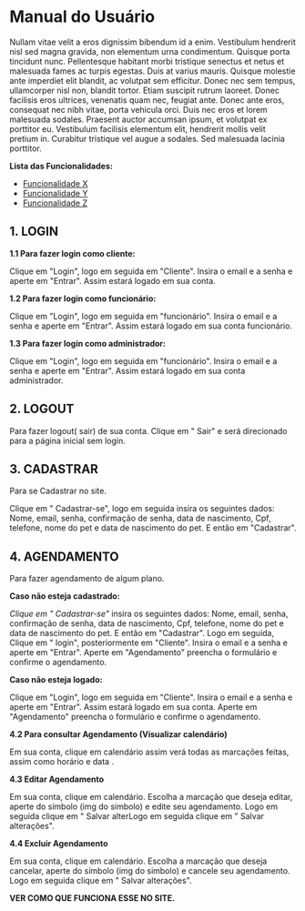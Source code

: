 # Manual do Usuário

Nullam vitae velit a eros dignissim bibendum id a enim. Vestibulum hendrerit nisl sed magna gravida, non elementum urna condimentum. Quisque porta tincidunt nunc. Pellentesque habitant morbi tristique senectus et netus et malesuada fames ac turpis egestas. Duis at varius mauris. Quisque molestie ante imperdiet elit blandit, ac volutpat sem efficitur. Donec nec sem tempus, ullamcorper nisl non, blandit tortor. Etiam suscipit rutrum laoreet. Donec facilisis eros ultrices, venenatis quam nec, feugiat ante. Donec ante eros, consequat nec nibh vitae, porta vehicula orci. Duis nec eros et lorem malesuada sodales. Praesent auctor accumsan ipsum, et volutpat ex porttitor eu. Vestibulum facilisis elementum elit, hendrerit mollis velit pretium in. Curabitur tristique vel augue a sodales. Sed malesuada lacinia porttitor.

**Lista das Funcionalidades:**

 - [Funcionalidade X](#Funcionalidade-X)
 - [Funcionalidade Y](#Funcionalidade-Y)
 - [Funcionalidade Z](#Funcionalidade-Z)



## 1. LOGIN

**1.1 Para fazer login como cliente:** 

 Clique em "Login", logo em seguida em "Cliente". Insira o email e a senha e aperte em "Entrar". Assim estará logado em sua conta. 

**1.2 Para fazer login como funcionário:**

Clique em "Login", logo em seguida em "funcionário". Insira o email e a senha e aperte em "Entrar". Assim estará logado em sua conta funcionário. 

**1.3 Para fazer login como administrador:**

Clique em "Login", logo em seguida em "funcionário". Insira o email e a senha e aperte em "Entrar". Assim estará logado em sua conta administrador. 

## 2. LOGOUT 

Para fazer logout( sair)  de sua conta. 
 Clique em " Sair" e será direcionado para a página inicial sem login. 

## 3. CADASTRAR

Para se Cadastrar no site. 

Clique em " Cadastrar-se", logo em seguida insira os seguintes dados: Nome, email, senha, confirmação de senha, data de nascimento, Cpf, telefone, nome do pet e data de nascimento do pet. E então em "Cadastrar". 


## 4. AGENDAMENTO 

Para fazer agendamento de algum plano. 

**Caso não esteja cadastrado:**

 *Clique em " Cadastrar-se"*
 insira os seguintes dados: Nome, email, senha, confirmação de senha, data de nascimento, Cpf, telefone, nome do pet e data de nascimento do pet. E então em "Cadastrar". Logo em seguida, Clique em " login", posteriormente em "Cliente". Insira o email e a senha e aperte em "Entrar". Aperte em "Agendamento" preencha o formulário e confirme o agendamento. 

**Caso não esteja logado:**

Clique em "Login", logo em seguida em "Cliente". Insira o email e a senha e aperte em "Entrar". Assim estará logado em sua conta. Aperte em "Agendamento" preencha o formulário e confirme o agendamento. 


**4.2 Para consultar Agendamento (Visualizar calendário)**

Em sua conta, clique em calendário assim verá todas as marcações feitas, assim como horário e data . 

**4.3 Editar Agendamento** 

Em sua conta, clique em calendário. Escolha a marcação que deseja editar, aperte do símbolo (img do simbolo) e edite seu agendamento. Logo em seguida clique em " Salvar alterLogo em seguida clique em " Salvar alterações". 

**4.4 Excluir Agendamento**

Em sua conta, clique em calendário. Escolha a marcação que deseja cancelar, aperte do símbolo (img do simbolo) e cancele seu agendamento. Logo em seguida clique em " Salvar alterações". 

**VER COMO QUE FUNCIONA ESSE NO SITE.**
